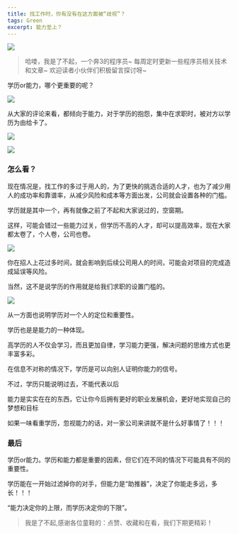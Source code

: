 ```yaml
---
title: 找工作时，你有没有在这方面被“歧视”？
tags: Green
excerpt: 能力至上？
---
```



![](https://files.mdnice.com/user/26582/122b95a9-878a-4b09-a830-404c5e093b86.jpg)



> 哈喽，我是了不起，一个奔3的程序员~
> 每周定时更新一些程序员相关技术和文章~
>欢迎读者小伙伴们积极留言探讨呀~

学历or能力，哪个更重要的呢？


![](https://files.mdnice.com/user/26582/a6798e4d-2e52-4e8b-a3f0-7d32f316aa6c.jpg)


从大家的评论来看，都倾向于能力，对于学历的抱怨，集中在求职时，被对方以学历为由给卡了。


![](https://files.mdnice.com/user/26582/f6d0c4e2-a3b6-414b-99a8-09cbbd5ac124.jpg)


![](https://files.mdnice.com/user/26582/16f83ae9-1e9b-40f0-bf54-0a8fb5115def.jpg)


### 怎么看？

现在情况是，找工作的多过于用人的，为了更快的挑选合适的人才，也为了减少用人的成功率和靠谱率，从减少风险和成本等方面出发，公司就会设置各种的门槛。

学历就是其中一个，再有就像之前了不起和大家说过的，空窗期。

这样，可能会错过一些能力过关，但学历不高的人才，却可以提高效率，现在大家都太卷了，个人卷，公司也卷。


![](https://files.mdnice.com/user/26582/2f7865e1-49fa-4a86-9e9c-999a50690543.jpg)


你在招人上花过多时间，就会影响到后续公司用人的时间，可能会对项目的完成造成延误等风险。

当然，这不是说学历的作用就是给我们求职的设置门槛的。


![](https://files.mdnice.com/user/26582/6f2af682-0ead-4d41-ba6c-d2ab10e932a7.jpg)


从一方面也说明学历对一个人的定位和重要性。

学历也是是能力的一种体现。

高学历的人不仅会学习，而且更加自律，学习能力更强，解决问题的思维方式也更丰富多彩。

在信息不对称的情况下，学历是可以向别人证明你能力的信号。


不过，学历只能说明过去，不能代表以后


能力是实实在在的东西，它让你今后拥有更好的职业发展机会，更好地实现自己的梦想和目标

如果一味看重学历，忽视能力的话，对一家公司来讲就不是什么好事情了！！！

### 最后

学历or能力。学历和能力都是重要的因素，但它们在不同的情况下可能具有不同的重要性。

学历能在一开始过滤掉你的对手，但能力是“助推器”，决定了你能走多远，多长！！！

“能力决定你的上限，而学历决定你的下限”。


>我是了不起,感谢各位童鞋的：点赞、收藏和在看，我们下期更精彩！


















